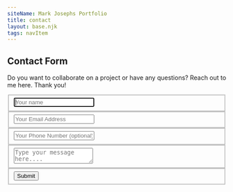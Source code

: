 ```yaml
---
siteName: Mark Josephs Portfolio
title: contact
layout: base.njk
tags: navItem
---
```



<div class="application">  
<section id="contact" action="" method="post">
    <h1>Contact Form</h1>
    <p>Do you want to collaborate on a project or have any questions? Reach out to me here. Thank you!</p>
    <fieldset>
      <input placeholder="Your name" type="text" tabindex="1" required autofocus>
    </fieldset>
    <fieldset>
      <input placeholder="Your Email Address" type="email" tabindex="2" required>
    </fieldset>
    <fieldset>
      <input placeholder="Your Phone Number (optional)" type="tel" tabindex="3" required>
    </fieldset>
        <fieldset>
      <textarea placeholder="Type your message here...." tabindex="5" required></textarea>
    </fieldset>
    <fieldset>
      <button class="submit" type="submit" id="contact-submit" data-submit="...Sending">Submit</button>
    </fieldset>
  </section>
</div>
  